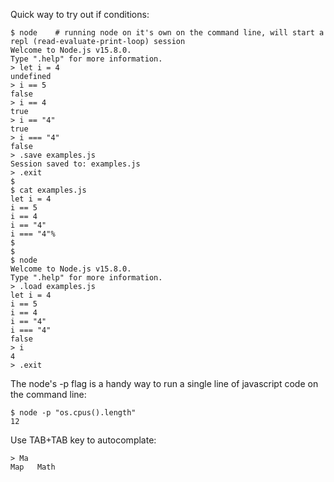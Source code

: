 Quick way to try out if conditions:

```
$ node    # running node on it's own on the command line, will start a repl (read-evaluate-print-loop) session
Welcome to Node.js v15.8.0.
Type ".help" for more information.
> let i = 4
undefined
> i == 5
false
> i == 4
true
> i == "4"
true
> i === "4"
false
> .save examples.js
Session saved to: examples.js
> .exit
$
$ cat examples.js
let i = 4
i == 5
i == 4
i == "4"
i === "4"%
$
$
$ node
Welcome to Node.js v15.8.0.
Type ".help" for more information.
> .load examples.js
let i = 4
i == 5
i == 4
i == "4"
i === "4"
false
> i
4
> .exit
```


The node's -p flag is a handy way to run a single line of javascript code on the command line:

```
$ node -p "os.cpus().length"
12
```

Use TAB+TAB key to autocomplate:

```
> Ma
Map   Math
```

